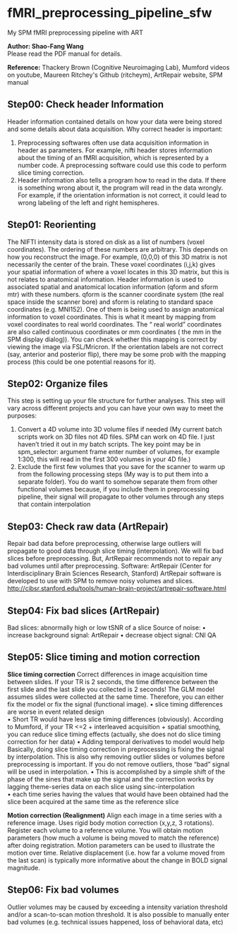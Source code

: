 # fMRI_preprocessing_pipeline_sfw
My SPM fMRI preprocessing pipeline with ART   

**Author: Shao-Fang Wang**  
Please read the PDF manual for details.

**Reference:**
Thackery Brown (Cognitive Neuroimaging Lab), 
Mumford videos on youtube, 
Maureen Ritchey's Github (ritcheym), 
ArtRepair website, 
SPM manual

## Step00: Check header Information

Header information contained details on how your data were being stored and some details about data acquisition.
Why correct header is important:
1. Preprocessing softwares often use data acquisition information in header as parameters. For example, nifti header stores information about the timing of an fMRI acquisition, which is represented by a number code. A preprocessing software could use this code to perform slice timing correction.
2. Header information also tells a program how to read in the data. If there is something wrong about it, the program will read in the data wrongly. For example, if the orientation information is not correct, it could lead to wrong labeling of the left and right hemispheres.

## Step01: Reorienting
The NIFTI intensity data is stored on disk as a list of numbers (voxel coordinates). The ordering of these numbers are arbitrary. This depends on how you reconstruct the image. For example, (0,0,0) of this 3D matrix is not necessarily the center of the brain. These voxel coordinates (i,j,k) gives your spatial information of where a voxel locates in this 3D matrix, but this is not relates to anatomical information.
Header information is used to associated spatial and anatomical location information (qform and sform mtr) with these numbers. qform is the scanner coordinate system (the real space inside the scanner bore) and sform is relating to standard space coordinates (e.g. MNI152). One of them is being used to assign anatomical information to voxel coordinates. This is what it meant by mapping from voxel coordinates to real world coordinates. The “ real world” coordinates are also called continuous coordinates or mm coordinates ( the mm in the SPM display dialog)). You can check whether this mapping is correct by viewing the image via FSL/Mricron. If the orientation labels are not correct (say, anterior and posterior flip), there may be some prob with the mapping process (this could be one potential reasons for it).

## Step02: Organize files
This step is setting up your file structure for further analyses. This step will vary across different projects and you can have your own way to meet the purposes:
1. Convert a 4D volume into 3D volume files if needed (My current batch scripts work on 3D files not 4D files. SPM can work on 4D file. I just haven’t tried it out in my batch scripts. The key point may be in spm_selector: argument frame enter number of volumes, for example 1:300, this will read in the first 300 volumes in your 4D file.)
2. Exclude the first few volumes that you save for the scanner to warm up from the following processing steps (My way is to put them into a separate folder). You do want to somehow separate them from other functional volumes because, if you include them in preprocessing pipeline, their signal will propagate to other volumes through any steps that contain interpolation

## Step03: Check raw data (ArtRepair)
Repair bad data before preprocessing, otherwise large outliers will propagate to good data through slice timing (interpolation). We will fix bad slices before preprocessing. But, ArtRepair recommends not to repair any bad volumes until after preprocessing.
Software: ArtRepair (Center for Interdisciplinary Brain Sciences Research, Stanford) ArtRepair software is developed to use with SPM to remove noisy volumes and slices. http://cibsr.stanford.edu/tools/human-brain-project/artrepair-software.html

## Step04: Fix bad slices (ArtRepair)
Bad slices: abnormally high or low tSNR of a slice
Source of noise:
• increase background signal: ArtRepair
• decrease object signal: CNI QA

## Step05: Slice timing and motion correction
**Slice timing correction**
Correct differences in image acquisition time between slides. If your TR is 2 seconds, the time difference between the first slide and the last slide you collected is 2 seconds! The GLM model assumes slides were collected at the same time. Therefore, you can either fix the model or fix the signal (functional image).
• slice timing differences are worse in event related design  
• Short TR would have less slice timing differences (obviously). According to Mumford, if your TR <=2 + interleaved acquisition + spatial smoothing, you can reduce slice timing effects (actually, she does not do slice timing  
correction for her data)
• Adding temporal derivatives to model would help  
Basically, doing slice timing correction in preprocessing is fixing the signal by interpolation. This is also why removing outlier slides or volumes before preprocessing is important. If you do not remove outliers, those “bad” signal will be used in interpolation.
• This is accomplished by a simple shift of the phase of the sines that make up the signal and the correction works by lagging theme-series data on each slice using sinc-interpolation  
• each time series having the values that would have been obtained had the slice been acquired at the same time as the reference slice  

**Motion correction (Realignment)**
Align each image in a time series with a reference image. Uses rigid body motion correction (x,y,z, 3 rotations). Register each volume to a reference volume. You will obtain motion parameters (how much a volume is being moved to match the reference) after doing registration. Motion parameters can be used to illustrate the motion over time.
Relative displacement (i.e. how far a volume moved from the last scan) is typically more informative about the change in BOLD signal magnitude.

## Step06: Fix bad volumes
Outlier volumes may be caused by exceeding a intensity variation threshold and/or a scan-to-scan motion threshold. It is also possible to manually enter bad volumes (e.g. technical issues happened, loss of behavioral data, etc)



